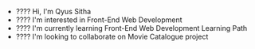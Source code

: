 - ???? Hi, I'm Qyus Sitha
- ???? I'm interested in Front-End Web Development 
- ???? I'm currently learning Front-End Web Development Learning Path
- ????️ I'm looking to collaborate on Movie Catalogue project
